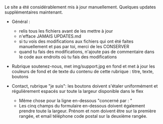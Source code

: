 Le site a été considérablement mis à jour manuellement. Quelques updates supplémentaires maintenant.

* Général :
    * relis tous les fichiers avant de les mettre à jour
    * n'efface JAMAIS UPDATES.md
    * si tu vois des modifications aux fichiers qui ont été faites manuellement et pas par toi, merci de les CONSERVER
    * quand tu fais des modifications, n'ajoute pas de commentaire dans le code aux endroits où tu fais des modifications

* Rubrique soutenez-nous, met img/support.jpg en fond et met à jour les couleurs de fond et de texte du contenu de cette rubrique : titre, texte, boutons

* Contact, rubrique "je suis": les boutons doivent s'étaler uniformément et régulièrement espacés sur toute la largeur disponible dans le flex
    * Même chose pour la ligne en-dessous "concerné par : "
    * Les cinq champs du formulaire en-dessous doivent également prendre toute la largeur. Prénom et nom doivent être sur la première rangée, et email téléphone code postal sur la deuxième rangée.
